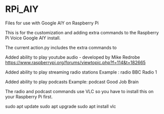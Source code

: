 # RPi_AIY
Files for use with Google AIY on Raspberry Pi

This is for the customization and adding extra commands to the Raspberry Pi Voice Google AIY install.

The current action.py includes the extra commands to

Added ability to play youtube audio - developed by Mike Redrobe
https://www.raspberrypi.org/forums/viewtopic.php?f=114&t=182665

Added ability to play streaming radio stations
Example :
radio BBC Radio 1

Added ability to play podcasts
Example:
podcast Good Job Brain

The radio and podcast commands use VLC so you have to install this on your Raspberry Pi first.

sudo apt update
sudo apt upgrade
sudo apt install vlc


